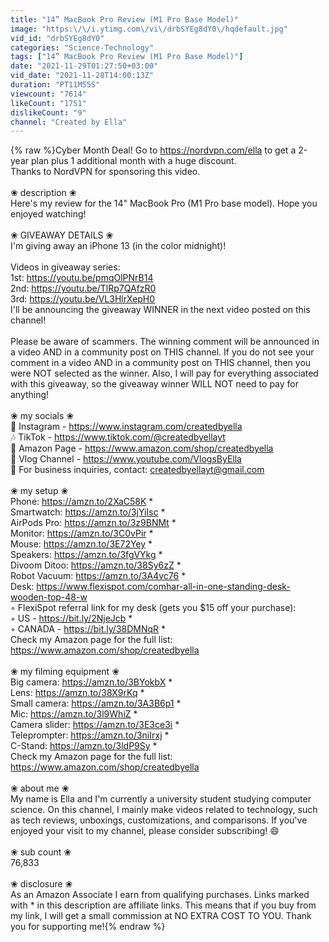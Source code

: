 ```yaml
---
title: "14” MacBook Pro Review (M1 Pro Base Model)"
image: "https:\/\/i.ytimg.com\/vi\/drbSYEg8dY0\/hqdefault.jpg"
vid_id: "drbSYEg8dY0"
categories: "Science-Technology"
tags: ["14” MacBook Pro Review (M1 Pro Base Model)"]
date: "2021-11-29T01:27:50+03:00"
vid_date: "2021-11-28T14:00:13Z"
duration: "PT11M55S"
viewcount: "7614"
likeCount: "1751"
dislikeCount: "9"
channel: "Created by Ella"
---
```

{% raw %}Cyber Month Deal! Go to <a rel="nofollow" target="blank" href="https://nordvpn.com/ella">https://nordvpn.com/ella</a> to get a 2-year plan plus 1 additional month with a huge discount.<br />Thanks to NordVPN for sponsoring this video.<br /><br />❀ description ❀<br />Here's my review for the 14&quot; MacBook Pro (M1 Pro base model). Hope you enjoyed watching!<br /><br />❀ GIVEAWAY DETAILS ❀<br />I'm giving away an iPhone 13 (in the color midnight)! <br /><br />Videos in giveaway series: <br />1st: <a rel="nofollow" target="blank" href="https://youtu.be/pmqOlPNrB14">https://youtu.be/pmqOlPNrB14</a><br />2nd: <a rel="nofollow" target="blank" href="https://youtu.be/TlRp7QAfzR0">https://youtu.be/TlRp7QAfzR0</a><br />3rd: <a rel="nofollow" target="blank" href="https://youtu.be/VL3HlrXepH0">https://youtu.be/VL3HlrXepH0</a><br />I'll be announcing the giveaway WINNER in the next video posted on this channel! <br /><br />Please be aware of scammers. The winning comment will be announced in a video AND in a community post on THIS channel. If you do not see your comment in a video AND in a community post on THIS channel, then you were NOT selected as the winner. Also, I will pay for everything associated with this giveaway, so the giveaway winner WILL NOT need to pay for anything! <br /><br />❀ my socials ❀<br />📸 Instagram - <a rel="nofollow" target="blank" href="https://www.instagram.com/createdbyella">https://www.instagram.com/createdbyella</a><br />🎶 TikTok - <a rel="nofollow" target="blank" href="https://www.tiktok.com/@createdbyellayt">https://www.tiktok.com/@createdbyellayt</a><br />🛒 Amazon Page - <a rel="nofollow" target="blank" href="https://www.amazon.com/shop/createdbyella">https://www.amazon.com/shop/createdbyella</a><br />🎥 Vlog Channel - <a rel="nofollow" target="blank" href="https://www.youtube.com/VlogsByElla">https://www.youtube.com/VlogsByElla</a><br />📧 For business inquiries, contact: createdbyellayt@gmail.com<br /><br />❀ my setup ❀<br />Phone: <a rel="nofollow" target="blank" href="https://amzn.to/2XaC58K">https://amzn.to/2XaC58K</a> *<br />Smartwatch: <a rel="nofollow" target="blank" href="https://amzn.to/3jYiIsc">https://amzn.to/3jYiIsc</a> *<br />AirPods Pro: <a rel="nofollow" target="blank" href="https://amzn.to/3z9BNMt">https://amzn.to/3z9BNMt</a> *<br />Monitor: <a rel="nofollow" target="blank" href="https://amzn.to/3C0vPir">https://amzn.to/3C0vPir</a> *<br />Mouse: <a rel="nofollow" target="blank" href="https://amzn.to/3E72Yey">https://amzn.to/3E72Yey</a> *<br />Speakers: <a rel="nofollow" target="blank" href="https://amzn.to/3fgVYkg">https://amzn.to/3fgVYkg</a> *<br />Divoom Ditoo: <a rel="nofollow" target="blank" href="https://amzn.to/38Sy6zZ">https://amzn.to/38Sy6zZ</a> *<br />Robot Vacuum: <a rel="nofollow" target="blank" href="https://amzn.to/3A4vc76">https://amzn.to/3A4vc76</a> *<br />Desk: <a rel="nofollow" target="blank" href="https://www.flexispot.com/comhar-all-in-one-standing-desk-wooden-top-48-w">https://www.flexispot.com/comhar-all-in-one-standing-desk-wooden-top-48-w</a><br />◦ FlexiSpot referral link for my desk (gets you $15 off your purchase): <br />◦ US - <a rel="nofollow" target="blank" href="https://bit.ly/2NjeJcb">https://bit.ly/2NjeJcb</a> *<br />◦ CANADA - <a rel="nofollow" target="blank" href="https://bit.ly/38DMNqR">https://bit.ly/38DMNqR</a> *<br />Check my Amazon page for the full list: <a rel="nofollow" target="blank" href="https://www.amazon.com/shop/createdbyella">https://www.amazon.com/shop/createdbyella</a><br /><br />❀ my filming equipment ❀<br />Big camera: <a rel="nofollow" target="blank" href="https://amzn.to/3BYokbX">https://amzn.to/3BYokbX</a> *<br />Lens: <a rel="nofollow" target="blank" href="https://amzn.to/38X9rKq">https://amzn.to/38X9rKq</a> *<br />Small camera: <a rel="nofollow" target="blank" href="https://amzn.to/3A3B6p1">https://amzn.to/3A3B6p1</a> *<br />Mic: <a rel="nofollow" target="blank" href="https://amzn.to/3l9WhiZ">https://amzn.to/3l9WhiZ</a> *<br />Camera slider: <a rel="nofollow" target="blank" href="https://amzn.to/3E3ce3i">https://amzn.to/3E3ce3i</a> *<br />Teleprompter: <a rel="nofollow" target="blank" href="https://amzn.to/3niIrxj">https://amzn.to/3niIrxj</a> *<br />C-Stand: <a rel="nofollow" target="blank" href="https://amzn.to/3ldP9Sy">https://amzn.to/3ldP9Sy</a> *<br />Check my Amazon page for the full list: <a rel="nofollow" target="blank" href="https://www.amazon.com/shop/createdbyella">https://www.amazon.com/shop/createdbyella</a><br /><br />❀ about me ❀<br />My name is Ella and I'm currently a university student studying computer science. On this channel, I mainly make videos related to technology, such as tech reviews, unboxings, customizations, and comparisons. If you've enjoyed your visit to my channel, please consider subscribing! 😄<br /><br />❀ sub count ❀<br />76,833<br /><br />❀ disclosure ❀<br />As an Amazon Associate I earn from qualifying purchases. Links marked with * in this description are affiliate links. This means that if you buy from my link, I will get a small commission at NO EXTRA COST TO YOU. Thank you for supporting me!{% endraw %}

